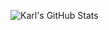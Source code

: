 ![Karl's GitHub Stats](https://github-readme-stats.vercel.app/api?username=karlArichter&show_icons=true&theme=radical)
